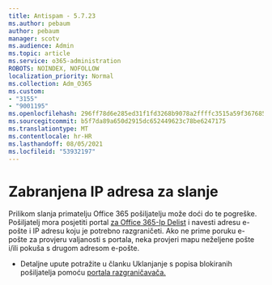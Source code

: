 ```yaml
---
title: Antispam - 5.7.23
ms.author: pebaum
author: pebaum
manager: scotv
ms.audience: Admin
ms.topic: article
ms.service: o365-administration
ROBOTS: NOINDEX, NOFOLLOW
localization_priority: Normal
ms.collection: Adm_O365
ms.custom:
- "3155"
- "9001195"
ms.openlocfilehash: 296ff78d6e285ed31f1fd3268b9078a2ffffc3515a59f367685d054fc76bcc4c
ms.sourcegitcommit: b5f7da89a650d2915dc652449623c78be6247175
ms.translationtype: MT
ms.contentlocale: hr-HR
ms.lasthandoff: 08/05/2021
ms.locfileid: "53932197"
---
```

# <a name="banned-sending-ip"></a>Zabranjena IP adresa za slanje

Prilikom slanja primatelju Office 365 pošiljatelju može doći do te pogreške. Pošiljatelj mora posjetiti portal [za Office 365-Ip Delist](https://sender.office.com/) i navesti adresu e-pošte i IP adresu koju je potrebno razgraničeti. Ako ne prime poruku e-pošte za provjeru valjanosti s portala, neka provjeri mapu neželjene pošte i/ili pokuša s drugom adresom e-pošte. 

- Detaljne upute potražite u članku Uklanjanje s popisa blokiranih pošiljatelja pomoću [portala razgraničavača.](https://docs.microsoft.com/microsoft-365/security/office-365-security/use-the-delist-portal-to-remove-yourself-from-the-office-365-blocked-senders-lis?view=o365-worldwide)
